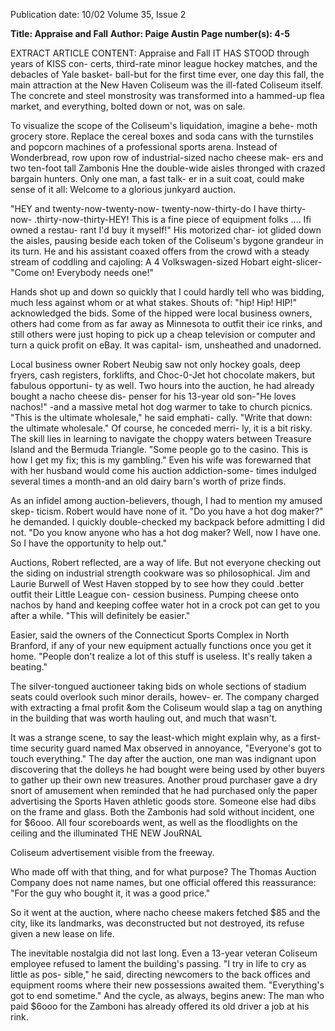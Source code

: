 Publication date: 10/02
Volume 35, Issue 2

**Title: Appraise and Fall**
**Author: Paige Austin**
**Page number(s): 4-5**

EXTRACT ARTICLE CONTENT:
Appraise and Fall 
IT HAS STOOD through years of KISS con-
certs, third-rate minor league hockey 
matches, and the debacles of Yale basket-
ball-but for the first time ever, one day 
this fall, the main attraction at the New 
Haven Coliseum was the ill-fated Coliseum 
itself. The concrete and steel monstrosity 
was transformed into a hammed-up flea 
market, and everything, bolted down or 
not, was on sale. 

To 
visualize 
the scope of the 
Coliseum's liquidation, imagine a behe-
moth grocery store. Replace the cereal 
boxes and soda cans with the turnstiles and 
popcorn machines of a professional sports 
arena. Instead of Wonderbread, row upon 
row of industrial-sized nacho cheese mak-
ers and two ten-foot tall Zambonis Hne the 
double-wide aisles thronged with crazed 
bargain hunters. Only one man, a fast talk-
er in a suit coat, could make sense of it all: 
Welcome to a glorious junkyard auction. 

"HEY and twenty-now-twenty-now-
twenty-now-thirty-do I have thirty-now-
.thirty-now-thirty-HEY! This is a fine piece 
of equipment folks .... Ifi owned a restau-
rant I'd buy it myself!" His motorized char-
iot glided down the aisles, pausing beside 
each token of the Coliseum's bygone 
grandeur in its turn. He and his assistant 
coaxed offers from the crowd with a steady 
stream of coddling and cajoling: A 
4 
Volkswagen-sized Hobart eight-slicer-
"Come on! Everybody needs one!" 

Hands shot up and down so quickly 
that I could hardly tell who was bidding, 
much less against whom or at what stakes. 
Shouts of: "hip! Hip! HIP!" acknowledged 
the bids. Some of the hipped were local 
business owners, others had come from as 
far away as Minnesota to outfit their ice 
rinks, and still others were just hoping to 
pick up a cheap television or computer and 
turn a quick profit on eBay. It was capital-
ism, unsheathed and unadorned. 

Local business owner Robert Neubig 
saw not only hockey goals, deep fryers, cash 
registers, forklifts, and Choc-0-Jet hot 
chocolate makers, but fabulous opportuni-
ty as well. Two hours into the auction, he 
had already bought a nacho cheese dis-
penser for his 13-year old son-"He loves 
nachos!" -and a massive metal hot dog 
warmer to take to church picnics. "This is 
the ultimate wholesale," he said emphati-
cally. "Write that down: the ultimate 
wholesale." Of course, he conceded merri-
ly, it is a bit risky. The skill lies in learning 
to navigate the choppy waters between 
Treasure Island and the Bermuda Triangle. 
"Some people go to the casino. This is how 
I get my fix; this is my gambling." Even his 
wife was forewarned that with her husband 
would come his auction addiction-some-
times indulged several times a month-and 
an old dairy barn's worth of prize finds. 

As an infidel among auction-believers, 
though, I had to mention my amused skep-
ticism. Robert would have none of it. "Do 
you have a hot dog maker?" he demanded. 
I quickly double-checked my backpack 
before admitting I did not. "Do you know 
anyone who has a hot dog maker? Well, 
now I have one. So I have the opportunity 
to help out." 

Auctions, Robert reflected, are a way 
of life. But not everyone checking out the 
siding on industrial strength cookware was 
so philosophical. Jim and Laurie Burwell of 
West Haven stopped by to see how they 
could .better outfit their Little League con-
cession business. Pumping cheese onto 
nachos by hand and keeping coffee water 
hot in a crock pot can get to you after a 
while. "This will definitely be easier." 

Easier, said the owners of the Connecticut 
Sports Complex in North Branford, if any 
of your new equipment actually functions 
once you get it home. "People don't realize 
a lot of this stuff is useless. It's really taken 
a beating." 

The silver-tongued auctioneer taking 
bids on whole sections of stadium seats 
could overlook such minor derails, howev-
er. The company charged with extracting a 
fmal profit &om the Coliseum would slap a 
tag on anything in the building that was 
worth hauling out, and much that wasn't. 

It was a strange scene, to say the 
least-which might explain why, as a first-
time security guard named Max observed 
in annoyance, "Everyone's got to touch 
everything." The day after the auction, one 
man was indignant upon discovering that 
the dolleys he had bought were being used 
by other buyers to gather up their own new 
treasures. Another proud purchaser gave a 
dry snort of amusement when reminded 
that he had purchased only the paper 
advertising the Sports Haven athletic goods 
store. Someone else had dibs on the frame 
and glass. Both the Zambonis had sold 
without incident, one for $6ooo. All four 
scoreboards went, as well as the floodlights 
on the ceiling and the illuminated 
THE NEW JouRNAL 


Coliseum advertisement visible from the 
freeway. 

Who made off with that thing, and for 
what purpose? The Thomas Auction 
Company does not name names, but one 
official offered this reassurance: "For the 
guy who bought it, it was a good price." 

So it went at the auction, where nacho 
cheese makers fetched $85 and the city, like 
its landmarks, was deconstructed but not 
destroyed, its refuse given a new lease on 
life. 

The inevitable nostalgia did not last 
long. Even a 13-year veteran Coliseum 
employee refused to lament the building's 
passing. "I try in life to cry as little as pos-
sible," he said, directing newcomers to the 
back offices and equipment rooms where 
their new possessions awaited them. 
"Everything's got to end sometime." And 
the cycle, as always, begins anew: The man 
who paid $6ooo for the Zamboni has 
already offered its old driver a job at his 
rink.